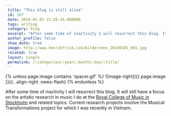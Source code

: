 ```yaml
---
 title: "This blog is still alive"
 id: 167
 date: 2019-01-03 21:26:34.000000
 tags: writing
 category: blog
 excerpt: "After some time of inactivity I will resurrect this blog. It will still have a focus on the artistic research in music I do at the Royal College of Music in Stockholm and related topics. Current resea..."
 author_profile: false
 show_date: true
 image: http://www.henrikfrisk.com/bilder/mon_20190101_001.jpg
 related: true
 layout: single
 permalink: /:categories/:year/:month/:day/:title/
---
```

{% unless page.image contains 'spacer.gif' %}
   ![image-right]({{ page.image }}){: .align-right .news-flash}
{% endunless %}

After some time of inactivity I will resurrect this blog. It will still have a focus on the artistic research in music I do at the <a href="https://www.kmh.se/in-english.html">Royal College of Music in Stockholm</a> and related topics. Current research projects involve the Musical Transformations project for which I was recently in Vietnam.


